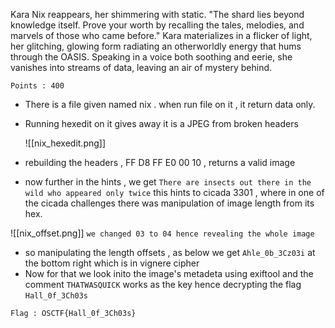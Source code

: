 
Kara Nix reappears, her shimmering with static. "The shard lies beyond knowledge itself. Prove your worth by recalling the tales, melodies, and marvels of those who came before." Kara materializes in a flicker of light, her glitching, glowing form radiating an otherworldly energy that hums through the OASIS. Speaking in a voice both soothing and eerie, she vanishes into streams of data, leaving an air of mystery behind.

`Points : 400`

- There is a file given named nix . when run file on it , it return data only.
- Running hexedit on it gives away it is a JPEG from broken headers

  ![[nix_hexedit.png]]

- rebuilding the headers , FF D8 FF E0 00 10 , returns a valid image 
- now further in the hints , we get `There are insects out there in the wild who appeared only twice`  this hints to cicada 3301 , where in one of the cicada challenges there was manipulation of image length from its hex.

![[nix_offset.png]]
`we changed 03 to 04 hence revealing the whole image`

- so manipulating the length offsets , as below we get `Ahle_0b_3Cz03i` at the bottom right which is in vignere cipher
- Now for that we look inito the image's metadeta using exiftool and the comment `THATWASQUICK` works as the key hence decrypting the flag `Hall_0f_3Ch03s`
  

`Flag : OSCTF{Hall_0f_3Ch03s}`